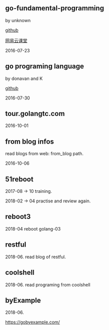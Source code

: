 ## go-fundamental-programming

by unknown

[github](https://github.com/Unknwon/go-fundamental-programming)

[网易云课堂](http://study.163.com/course/courseMain.htm?courseId=306002)

2016-07-23

## go programing language

by donavan and K

[github](https://github.com/adonovan/gopl.io/)

2016-07-30

## tour.golangtc.com

2016-10-01

## from blog infos

read blogs from web: from_blog path.

2016-10-06

## 51reboot

2017-08 -> 10 training.

2018-02 -> 04 practise and review again.

## reboot3

2018-04 reboot golang-03

## restful

2018-06.
read blog of restful.

## coolshell

2018-06.
read programing from coolshell


## byExample

2018-06.

https://gobyexample.com/

